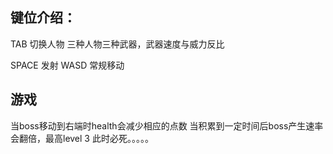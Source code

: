 ## 键位介绍：
  TAB 切换人物
    三种人物三种武器，武器速度与威力反比
  
  SPACE 发射
  WASD 常规移动

## 游戏
  当boss移动到右端时health会减少相应的点数
  当积累到一定时间后boss产生速率会翻倍，最高level 3 此时必死。。。。。
